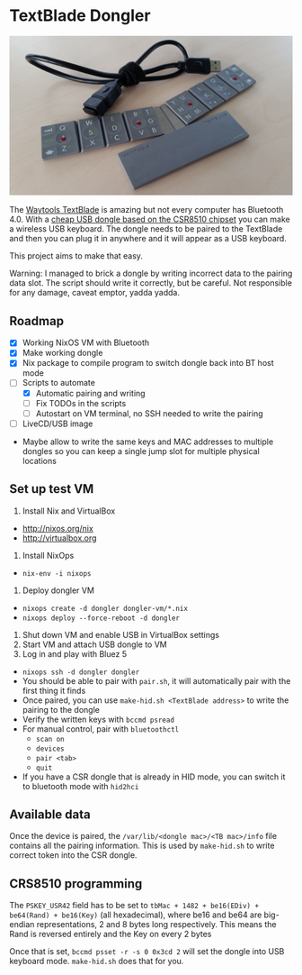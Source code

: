 TextBlade Dongler
===

![TB and CSR8510 dongle](doc/TB%20and%20CSR8510%20dongle.jpg)

The [Waytools TextBlade](http://waytools.com) is amazing but not every computer has Bluetooth 4.0. With a [cheap USB dongle based on the CSR8510 chipset](https://www.google.com/search?q=buy%20csr8510) you can make a wireless USB keyboard. The dongle needs to be paired to the TextBlade and then you can plug it in anywhere and it will appear as a USB keyboard.

This project aims to make that easy.

Warning: I managed to brick a dongle by writing incorrect data to the pairing data slot. The script should write it correctly, but be careful. Not responsible for any damage, caveat emptor, yadda yadda.

Roadmap
---
* [x] Working NixOS VM with Bluetooth
* [x] Make working dongle
* [x] Nix package to compile program to switch dongle back into BT host mode
* [ ] Scripts to automate
  * [x] Automatic pairing and writing
  * [ ] Fix TODOs in the scripts
  * [ ] Autostart on VM terminal, no SSH needed to write the pairing
* [ ] LiveCD/USB image
* Maybe allow to write the same keys and MAC addresses to multiple dongles so you can keep a single jump slot for multiple physical locations

Set up test VM
---
1. Install Nix and VirtualBox
  * http://nixos.org/nix
  * http://virtualbox.org
1. Install NixOps
  * `nix-env -i nixops`
1. Deploy dongler VM
  * `nixops create -d dongler dongler-vm/*.nix`
  * `nixops deploy --force-reboot -d dongler`
1. Shut down VM and enable USB in VirtualBox settings
1. Start VM and attach USB dongle to VM
1. Log in and play with Bluez 5
  * `nixops ssh -d dongler dongler`
  * You should be able to pair with `pair.sh`, it will automatically pair with the first thing it finds
  * Once paired, you can use `make-hid.sh <TextBlade address>` to write the pairing to the dongle
  * Verify the written keys with `bccmd psread`
  * For manual control, pair with `bluetoothctl`
    * `scan on`
    * `devices`
    * `pair <tab>`
    * `quit`
  * If you have a CSR dongle that is already in HID mode, you can switch it to bluetooth mode with `hid2hci`

Available data
---
Once the device is paired, the `/var/lib/<dongle mac>/<TB mac>/info` file contains all the pairing information. This is used by `make-hid.sh` to write correct token into the CSR dongle.

CRS8510 programming
---
The `PSKEY_USR42` field has to be set to `tbMac + 1482 + be16(EDiv) + be64(Rand) + be16(Key)` (all hexadecimal), where be16 and be64 are big-endian representations, 2 and 8 bytes long respectively. This means the Rand is reversed entirely and the Key on every 2 bytes

Once that is set, `bccmd psset -r -s 0 0x3cd 2` will set the dongle into USB keyboard mode. `make-hid.sh` does that for you.
